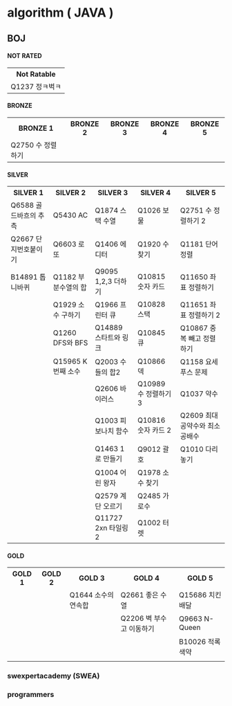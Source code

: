 # algorithm ( JAVA )

## BOJ 

#### NOT RATED

<table>
    <tr>
    	<th>Not Ratable</th>
    </tr>
    <tr>
    	<td>Q1237 정ㅋ벅ㅋ</td>
    </tr>
</table>



#### BRONZE

<table>
    <tr>
    	<th>BRONZE 1</th>
        <th>BRONZE 2</th>
        <th>BRONZE 3</th>
        <th>BRONZE 4</th>
        <th>BRONZE 5</th>
    </tr>
    <tr>
    	<td>Q2750 수 정렬하기</td>
        <td></td>
        <td></td>
        <td></td>
        <td></td>
    </tr>
</table>



#### SILVER

<table>
    <tr>
    	<th>SILVER 1</th>
        <th>SILVER 2</th>
        <th>SILVER 3</th>
        <th>SILVER 4</th>
        <th>SILVER 5</th>
    </tr>
    <tr>
    	<td>Q6588 골드바흐의 추측</td>
        <td>Q5430 AC</td>
        <td>Q1874 스택 수열</td>
        <td>Q1026 보물</td>
        <td>Q2751 수 정렬하기 2</td>
    </tr>
    <tr>
    	<td>Q2667 단지번호붙이기</td>
        <td>Q6603 로또</td>
        <td>Q1406 에디터</td>
        <td>Q1920 수 찾기</td>
        <td>Q1181 단어 정렬</td>
    </tr>
    <tr>
    	<td>B14891 톱니바퀴</td>
        <td>Q1182 부분수열의 합</td>
        <td>Q9095 1,2,3 더하기</td>
        <td>Q10815 숫자 카드</td>
        <td>Q11650 좌표 정렬하기</td>
    </tr>
    <tr>
    	<td></td>
        <td>Q1929 소수 구하기</td>
        <td>Q1966 프린터 큐</td>
        <td>Q10828 스택</td>
        <td>Q11651 좌표 정렬하기 2</td>
    </tr>
    <tr>
    	<td></td>
        <td>Q1260 DFS와 BFS</td>
        <td>Q14889 스타트와 링크</td>
        <td>Q10845 큐</td>
        <td>Q10867 중복 빼고 정렬하기</td>
    </tr>
    <tr>
    	<td></td>
        <td>Q15965 K번째 소수</td>
        <td>Q2003 수들의 합2</td>
        <td>Q10866 덱</td>
        <td>Q1158 요세푸스 문제</td>
    </tr>
    <tr>
    	<td></td>
        <td></td>
        <td>Q2606 바이러스</td>
        <td>Q10989 수 정렬하기 3</td>
        <td>Q1037 약수</td>
    </tr>
    <tr>
    	<td></td>
        <td></td>
        <td>Q1003 피보나치 함수</td>
        <td>Q10816 숫자 카드 2</td>
        <td>Q2609 최대공약수와 최소공배수</td>
    </tr>
    <tr>
    	<td></td>
        <td></td>
        <td>Q1463 1로 만들기</td>
        <td>Q9012 괄호</td>
        <td>Q1010 다리 놓기</td>
    </tr>
    <tr>
    	<td></td>
        <td></td>
        <td>Q1004 어린 왕자</td>
        <td>Q1978 소수 찾기</td>
        <td></td>
    </tr>
    <tr>
    	<td></td>
        <td></td>
        <td>Q2579 계단 오르기</td>
        <td>Q2485 가로수</td>
        <td></td>
    </tr>
    <tr>
    	<td></td>
        <td></td>
        <td>Q11727 2xn 타일링 2</td>
        <td>Q1002 터렛</td>
        <td></td>
    </tr>
</table>





#### GOLD

<table>
    <tr>
    	<th>GOLD 1</th>
        <th>GOLD 2</th>
        <th>GOLD 3</th>
        <th>GOLD 4</th>
        <th>GOLD 5</th>
    </tr>
    <tr>
    	<td></td>
        <td></td>
        <td>Q1644 소수의 연속합</td>
        <td>Q2661 좋은 수열</td>
        <td>Q15686 치킨 배달</td>
    </tr>
    <tr>
    	<td></td>
        <td></td>
        <td></td>
        <td>Q2206 벽 부수고 이동하기</td>
        <td>Q9663 N-Queen</td>
    </tr>
    <tr>
    	<td></td>
        <td></td>
        <td></td>
        <td></td>
        <td>B10026 적록색약</td>
    </tr>
    <tr>
    	<td></td>
        <td></td>
        <td></td>
        <td></td>
        <td></td>
    </tr>
</table>









### swexpertacademy (SWEA)

### programmers

